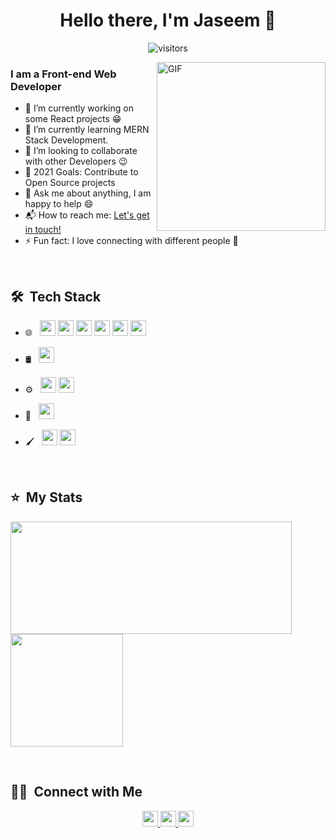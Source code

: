 <p>
  <h1 align="center"><b>Hello there, I'm Jaseem 👋</b></h1>
</p>

<p align="center">
    <img align="center" alt="visitors" src="https://gpvc.arturio.dev/Jaseem-v" />
</p>




<img align="right" height="270px" alt="GIF" src="https://i.pinimg.com/originals/e4/26/70/e426702edf874b181aced1e2fa5c6cde.gif" />

### I am a Front-end Web Developer
- 🔭 I’m currently working on some React projects :grin:
- 🌱 I’m currently learning MERN Stack Development.
- 👯 I’m looking to collaborate with other Developers :wink:
- 🥅 2021 Goals: Contribute to Open Source projects
- 💬 Ask me about anything, I am happy to help :smile:
- 📬 How to reach me: [Let's get in touch!](https://www.instagram.com/jazeem_v/)
- ⚡ Fun fact: I love connecting with different people :raised_hands:

<br>

## 🛠 &nbsp;Tech Stack 
- 🌐 &nbsp;
  <img src="https://img.shields.io/badge/HTML-FB7A24.svg?&style=for-the-badge&logo=html5&logoColor=white" height="25"/>
  <img src="https://img.shields.io/badge/css-3776AB.svg?&style=for-the-badge&logo=css3&logoColor=white" height="25"/>
  <img src="https://img.shields.io/badge/javascript-F7DF1E.svg?&style=for-the-badge&logo=javascript&logoColor=white" height="25"/>
  <img src="https://img.shields.io/badge/Bootstrap-563d7c.svg?&style=for-the-badge&logo=Bootstrap&logoColor=white" height="25"/>
  <img src="https://img.shields.io/badge/NodeJs-3c873a.svg?&style=for-the-badge&logo=nodejs&logoColor=white" height="25"/>
  <img src="https://img.shields.io/badge/React-007ACC.svg?&style=for-the-badge&logo=React&logoColor=white" height="25"/>
- 🛢 &nbsp;
    <img src="https://img.shields.io/badge/mongodb-3FA037.svg?&style=for-the-badge&logo=mongodb&logoColor=white" height="25"/>
- ⚙️ &nbsp;
    <img src="https://img.shields.io/badge/git-f1502f.svg?&style=for-the-badge&logo=git&logoColor=white" height="25"/>
    <img src="https://img.shields.io/badge/github-333333.svg?&style=for-the-badge&logo=github&logoColor=white" height="25"/>
- 🔧 &nbsp;
  <img src="https://img.shields.io/badge/VS%20Code-007ACC.svg?&style=for-the-badge&logo=visual-studio-code&logoColor=white" height="25"/>
- 	:paintbrush: &nbsp;
    <img src="https://img.shields.io/badge/illustrator-f1502f.svg?&style=for-the-badge&logo=illustrator&logoColor=white" height="25"/>
    <img src="https://img.shields.io/badge/photoshop-3c327b.svg?&style=for-the-badge&logo=photoshop&logoColor=white" height="25"/>
 	  
    <br/>
## ⭐ &nbsp;My Stats
<p>
<a href="https://github.com/AVS1508">
  <img height="180em" width="450em" src="https://github-readme-stats.vercel.app/api?username=jaseem-v&show_icons=true&theme=radical" />
  <img height="180em" src="https://github-readme-stats-eight-theta.vercel.app/api/top-langs/?username=jaseem-v&theme=radical&layout=compact&exclude_lang=java+r" />
</a>
</p>

<br/>

##  🤝🏻 &nbsp;Connect with Me

<p align="center">
  
<a href="https://www.linkedin.com/in/jaseem-v-a36a94209/">
    <img src="https://img.shields.io/badge/Jaseem V-007ACC.svg?&style=for-the-badge&logo=linkedin&logoColor=white" height="25"/>
  </a>
<a href="https://www.instagram.com/jazeem_v/">
    <img src="https://img.shields.io/badge/Jaseem_v-dd2a7b.svg?&style=for-the-badge&logo=instagram&logoColor=white" height="25"/>
  
  </a>
<a href="mailto:muhammedjaseem753@gamil.com">
    <img src="https://img.shields.io/badge/-Muhammedjaseem753@gmail.com-D14836.svg?&style=for-the-badge&logo=Gmail&logoColor=white" height="25"/>
  </a>
  </p>
